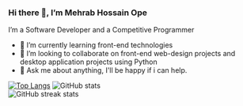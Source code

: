 ### Hi there 👋, I’m Mehrab Hossain Ope 
I’m a Software Developer and a Competitive Programmer 

- 🌱 I’m currently learning front-end technologies  
- 👯 I’m looking to collaborate on front-end 
     web-design projects and desktop application projects using Python 
- 💬 Ask me about anything, I'll be happy if i can help.  

[![Top Langs](https://github-readme-stats.vercel.app/api/top-langs/?username=m3hrab)](https://github.com/anuraghazra/github-readme-stats) ![GitHub stats](https://github-readme-stats.vercel.app/api?username=m3hrab&show_icons=true)  
![GitHub streak stats](https://github-readme-streak-stats.herokuapp.com/?user=m3hrab)  

